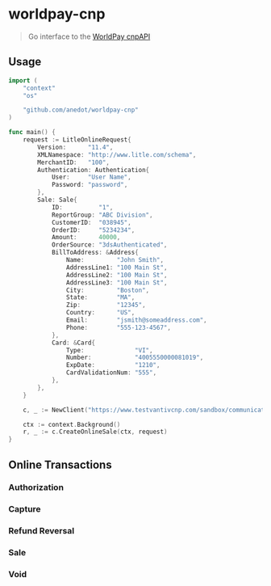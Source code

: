 # worldpay-cnp

> Go interface to the [WorldPay cnpAPI](http://support.worldpay.com/support/CNP-API/content/introduction.htm)

## Usage
```go
import (
    "context"
    "os"

    "github.com/anedot/worldpay-cnp"
)

func main() {
	request := LitleOnlineRequest{
		Version:      "11.4",
		XMLNamespace: "http://www.litle.com/schema",
		MerchantID:   "100",
		Authentication: Authentication{
			User:     "User Name",
			Password: "password",
		},
		Sale: Sale{
			ID:          "1",
			ReportGroup: "ABC Division",
			CustomerID:  "038945",
			OrderID:     "5234234",
			Amount:      40000,
			OrderSource: "3dsAuthenticated",
			BillToAddress: &Address{
				Name:         "John Smith",
				AddressLine1: "100 Main St",
				AddressLine2: "100 Main St",
				AddressLine3: "100 Main St",
				City:         "Boston",
				State:        "MA",
				Zip:          "12345",
				Country:      "US",
				Email:        "jsmith@someaddress.com",
				Phone:        "555-123-4567",
			},
			Card: &Card{
				Type:              "VI",
				Number:            "4005550000081019",
				ExpDate:           "1210",
				CardValidationNum: "555",
			},
		},
	}

	c, _ := NewClient("https://www.testvantivcnp.com/sandbox/communicator/online")

	ctx := context.Background()
	r, _ := c.CreateOnlineSale(ctx, request)
}
```

## Online Transactions
### Authorization

### Capture

### Refund Reversal

### Sale

### Void

